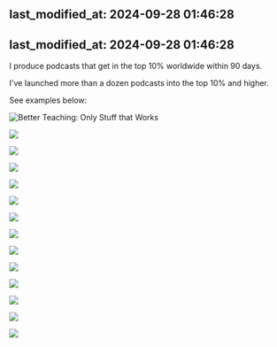last_modified_at: 2024-09-28 01:46:28
---
last_modified_at: 2024-09-28 01:46:28
---

I produce podcasts that get in the top 10% worldwide within 90 days. 

I've launched more than a dozen podcasts into the top 10% and higher. 

See examples below: 

![Better Teaching: Only Stuff that Works](https://cdn-images-2.listennotes.com/images/podcasts/bmtUPgKM61W/badge/)

![](https://cdn-images-2.listennotes.com/images/podcasts/riq37xF9ROU/badge/)

![](https://cdn-images-2.listennotes.com/images/podcasts/1NaBGxLO75S/badge/)

![](https://cdn-images-2.listennotes.com/images/podcasts/aAnrTCYJ64K/badge/)

![](https://cdn-images-2.listennotes.com/images/podcasts/ElBJs5mfN8-/badge/)

![](https://cdn-images-2.listennotes.com/images/podcasts/Nser8d6hRSA/badge/)

![](https://cdn-images-2.listennotes.com/images/podcasts/AIrVYfpLxDO/badge/)

![](https://cdn-images-2.listennotes.com/images/podcasts/auQnz6vOf4t/badge/)

![](https://cdn-images-2.listennotes.com/images/podcasts/xzpdQLAaIh3/badge/)

![](https://cdn-images-2.listennotes.com/images/podcasts/yNYxIznp-K_/badge/)

![](https://cdn-images-2.listennotes.com/images/podcasts/UvEwe9jtPZg/badge/)

![](https://cdn-images-2.listennotes.com/images/podcasts/YzmKZBM3DI6/badge/)

![](https://cdn-images-2.listennotes.com/images/podcasts/hb4gq2J5cWm/badge/)

![](https://cdn-images-2.listennotes.com/images/podcasts/_Cs5Op6jwFf/badge/)
